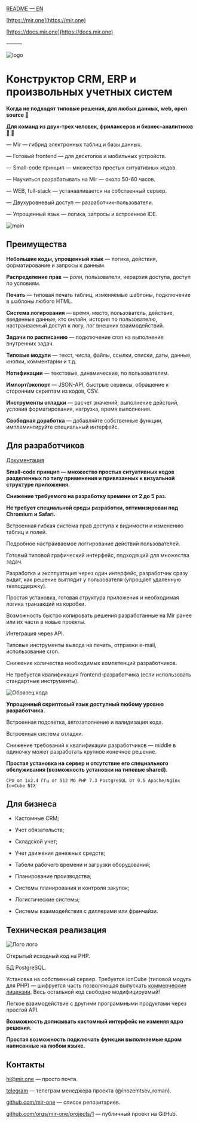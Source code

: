 [README — EN](/README_EN.md)

[https://mir.one](https://mir.one)

[https://docs.mir.one](https://docs.mir.one)

———

![logo](http/imgs/365_100_file.png)

# Конструктор CRM, ERP и произвольных учетных систем

**Когда не подходят типовые решения, для любых данных, web, open source 🎉**

**Для команд из двух-трех человек, фрилансеров и бизнес-аналитиков 💪 👀**



— Mir — гибрид электронных таблиц и базы данных.

— Готовый frontend — для десктопов и мобильных устройств.

— Small-code принцип — множество простых ситуативных кодов.

— Научиться разрабатывать на Mir — около 50-60 часов.

— WEB, full-stack — устанавливается на собственный сервер.

— Двухуровневый доступ — разработчик-пользователи.

— Упрощенный язык —  логика, запросы и встроенное IDE.



![main](http/imgs/365_242_file.png)




## Преимущества

**Небольшие коды, упрощенный язык** — логика, действия, форматирование и запросы к данным.

**Распределение прав** — роли, пользователи, иерархия доступа, доступ по условиям.

**Печать** — типовая печать таблиц, изменяемые шаблоны, подключение в шаблоны любого HTML.

**Система логирования** — время, место, пользователь, действие, введенные данные, кто онлайн, история по пользователю, настраиваемый доступ к логу, лог внешних взаимодействий.

**Задачи по расписанию** — подключение cron на выполнение внутренних задач.

**Типовые модули** — текст, числа, файлы, ссылки, списки, даты, данные, кнопки, комментарии и т.д.

**Нотификации** — текстовые, динамические, по пользователям.

**Импорт/экспорт** — JSON-API, быстрые сервисы, обращение к сторонним скриптам из кодов, CSV.

**Инструменты отладки** — расчет значений, выполнение действий, условия форматирования, нагрузка, время выполнения.

**Свободная доработка** — добавляйте собственные функции, имплеминтируйте специальный интерфейс.




## Для разработчиков



[Документация](https://docs.mir.one/)



**Small-code принцип — множество простых ситуативных кодов разделенных по типу применения и привязанных к визуальной структуре приложения.**

**Снижение требуемого на разработку времени от 2 до 5 раз.**

**Не требует специальной среды разработки, оптимизирован под Chromium и Safari.**

Встроенная гибкая система прав доступа к видимости и изменению таблиц и полей.

Подробное настраиваемое логгирование действий пользователей.

Готовый типовой графический интерфейс, подходящий для множества задач.

Разработка и эксплуатация через один интерфейс, разработчик сразу видит, как решение выглядит у пользователя (упрощает удаленную техподдержку).

Простая установка, готовая структура приложения и необходимая логика транзакций из коробки.

Возможность быстро копировать решения разработанные на Mir ранее или их части в новые проекты.

Интеграция через API.

Типовые инструменты вывода на печать, отправки e-mail, использование cron.  

Снижение количества необходимых компетенций разработчиков.

Не требуется квалификация frontend-разработчика (если использовать стандартные инструменты).

![Образец кода](/http/imgs/365_218_file.png)

**Упрощенный скриптовый язык доступный любому уровню разработчика.**

Встроенная подсветка, автозаполнение и валидизация кода.

Встроенная система отладки.

Снижение требований к квалификации разработчиков — middle в одиночку может разработать крупное конечное решение.

**Простая установка на сервер и отсутствие его специального обслуживания (возможность установки на типовые shared).**

	CPU от 1х2.4 ГГц от 512 Мб PHP 7.3 PostgreSQL от 9.5 Apache/Nginx IonCube NIX




## Для бизнеса

+ Кастомные CRM;

+ Учет обязательств;

+ Складской учет;

+ Учет движения денежных средств;

+ Табели рабочего времени и загрузки оборудования;

+ Планирование производства;

+ Системы планирования и контроля закупок;

+ Логистические системы;

+ Системы взаимодействия с диллерами или франчайзи.



## Техническая реализация

![Лого лого](/http/imgs/365_74_file.png)

Открытый исходный код на PHP.

БД PostgreSQL.

Установка на собственный сервер. Требуется ionCube (типовой модуль для PHP) — шифруется часть позволяющая выпускать [коммерческие лицензии](https://mir.one/license). Весь остальной код свободно модифицируемый!

Легкое взаимодействие с другими программными продуктами через простой API.

**Возможность дописывать кастомный интерфейс не изменяя ядро решения.**

**Простая возможность подключать функции выполняемые ядром написанные на любом языке.**




## Контакты

[hi@mir.one](mailto:hi@mir.one) — просто почта.

[telegram](https://t.me/mir_dev) — телеграм менеджера проекта (@inozemtsev_roman).

[github.com/mir-one](https://github.com/mir-one) — список репозитариев.

[github.com/orgs/mir-one/projects/1](https://github.com/orgs/mir-one/projects/1) — публичный проект на GitHub.